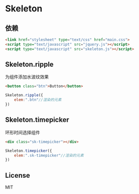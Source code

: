 Skeleton
=========
 


## 依赖 
```html
<link href="stylesheet" type="text/css" href="main.css">
<script type="text/javascript" src="jquery.js"></script>
<script type="text/javascript" src="skeleton.js"></script>
```
      

## Skeleton.ripple
为组件添加水波纹效果 

```html
<button class="btn">Button</button> 
``` 
```javascript 
Skeleton.ripple({
    elem:".btn"//渲染的元素     
})    
```
## Skeleton.timepicker
环形时间选择组件

```html
<div class="sk-timepicker"></div>
``` 
```javascript 
Skeleton.timepicker({
	elem:".sk-timepicker"//渲染的元素     
}) 
``` 
     


## License
MIT
